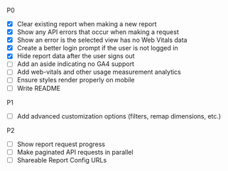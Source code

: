 P0

- [x] Clear existing report when making a new report
- [x] Show any API errors that occur when making a request
- [x] Show an error is the selected view has no Web Vitals data
- [x] Create a better login prompt if the user is not logged in
- [x] Hide report data after the user signs out
- [ ] Add an aside indicating no GA4 support
- [ ] Add web-vitals and other usage measurement analytics
- [ ] Ensure styles render properly on mobile
- [ ] Write README

P1

- [ ] Add advanced customization options (filters, remap dimensions, etc.)

P2

- [ ] Show report request progress
- [ ] Make paginated API requests in parallel
- [ ] Shareable Report Config URLs
